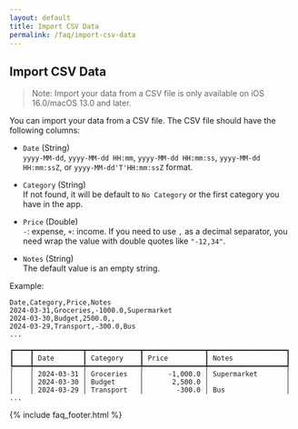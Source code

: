 ```yaml
---
layout: default
title: Import CSV Data
permalink: /faq/import-csv-data
---
```


## Import CSV Data

> Note: Import your data from a CSV file is only available on iOS 16.0/macOS 13.0 and later.

You can import your data from a CSV file. The CSV file should have the following columns:

- `Date` (String)  
`yyyy-MM-dd`, `yyyy-MM-dd HH:mm`, `yyyy-MM-dd HH:mm:ss`, `yyyy-MM-dd HH:mm:ssZ`, or `yyyy-MM-dd'T'HH:mm:ssZ` format.

- `Category` (String)  
If not found, it will be default to `No Category` or the first category you have in the app.

- `Price` (Double)  
`-`: expense, `+`: income. If you need to use `,` as a decimal separator, you need wrap the value with double quotes like `"-12,34"`.

- `Notes` (String)  
The default value is an empty string.

Example:

```
Date,Category,Price,Notes
2024-03-31,Groceries,-1000.0,Supermarket
2024-03-30,Budget,2500.0,,
2024-03-29,Transport,-300.0,Bus
...
```

```
┏━━━━┳━━━━━━━━━━━━┳━━━━━━━━━━━━━┳━━━━━━━━━━━━━━━┳━━━━━━━━━━━━━━━━━━━┓
┃    ┃ Date       ┃ Category    ┃ Price         ┃ Notes             ┃
┡━━━━╇━━━━━━━━━━━━╇━━━━━━━━━━━━━╇━━━━━━━━━━━━━━━╇━━━━━━━━━━━━━━━━━━━┩
│    │ 2024-03-31 │ Groceries   │      -1,000.0 │ Supermarket       │
│    │ 2024-03-30 │ Budget      │       2,500.0 │                   │
│    │ 2024-03-29 │ Transport   │        -300.0 │ Bus               │
...
```

{% include faq_footer.html %}
